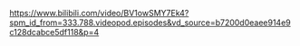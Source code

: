 https://www.bilibili.com/video/BV1owSMY7Ek4?spm_id_from=333.788.videopod.episodes&vd_source=b7200d0eaee914e9c128dcabce5df118&p=4
